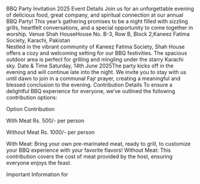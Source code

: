 BBQ Party Invitation 2025
Event Details
Join us for an unforgettable evening of delicious food, great company, and spiritual connection at our annual BBQ Party! This year’s gathering promises to be a night filled with sizzling grills, heartfelt conversations, and a special opportunity to come together in worship.
Venue
Shah HouseHouse No. B-3, Row B, Block 2,Kaneez Fatima Society, Karachi, Pakistan  
Nestled in the vibrant community of Kaneez Fatima Society, Shah House offers a cozy and welcoming setting for our BBQ festivities. The spacious outdoor area is perfect for grilling and mingling under the starry Karachi sky.
Date & Time
Saturday, 14th June 2025The party kicks off in the evening and will continue late into the night. We invite you to stay with us until dawn to join in a communal Fajr prayer, creating a meaningful and blessed conclusion to the evening.
Contribution Details
To ensure a delightful BBQ experience for everyone, we’ve outlined the following contribution options:



Option
Contribution



With Meat
Rs. 500/- per person


Without Meat
Rs. 1000/- per person



With Meat: Bring your own pre-marinated meat, ready to grill, to customize your BBQ experience with your favorite flavors!
Without Meat: This contribution covers the cost of meat provided by the host, ensuring everyone enjoys the feast.

Important Information for
